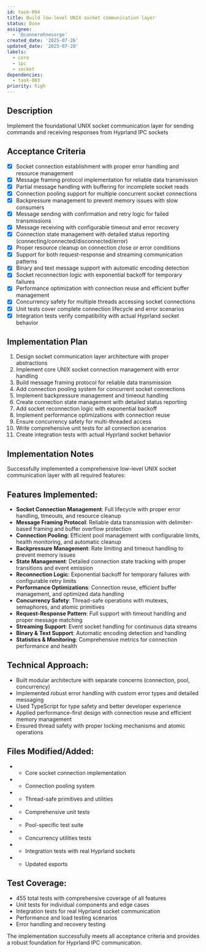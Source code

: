 ```yaml
---
id: task-004
title: Build low-level UNIX socket communication layer
status: Done
assignee:
  - '@connerohnesorge'
created_date: '2025-07-26'
updated_date: '2025-07-28'
labels:
  - core
  - ipc
  - socket
dependencies:
  - task-003
priority: high
---
```


## Description

Implement the foundational UNIX socket communication layer for sending commands and receiving responses from Hyprland IPC sockets

## Acceptance Criteria

- [x] Socket connection establishment with proper error handling and resource management
- [x] Message framing protocol implementation for reliable data transmission
- [x] Partial message handling with buffering for incomplete socket reads
- [x] Connection pooling support for multiple concurrent socket connections
- [x] Backpressure management to prevent memory issues with slow consumers
- [x] Message sending with confirmation and retry logic for failed transmissions
- [x] Message receiving with configurable timeout and error recovery
- [x] Connection state management with detailed status reporting (connecting/connected/disconnected/error)
- [x] Proper resource cleanup on connection close or error conditions
- [x] Support for both request-response and streaming communication patterns
- [x] Binary and text message support with automatic encoding detection
- [x] Socket reconnection logic with exponential backoff for temporary failures
- [x] Performance optimization with connection reuse and efficient buffer management
- [x] Concurrency safety for multiple threads accessing socket connections
- [x] Unit tests cover complete connection lifecycle and error scenarios
- [x] Integration tests verify compatibility with actual Hyprland socket behavior

## Implementation Plan

1. Design socket communication layer architecture with proper abstractions
2. Implement core UNIX socket connection management with error handling
3. Build message framing protocol for reliable data transmission
4. Add connection pooling system for concurrent socket connections
5. Implement backpressure management and timeout handling
6. Create connection state management with detailed status reporting
7. Add socket reconnection logic with exponential backoff
8. Implement performance optimizations with connection reuse
9. Ensure concurrency safety for multi-threaded access
10. Write comprehensive unit tests for all connection scenarios
11. Create integration tests with actual Hyprland socket behavior

## Implementation Notes

Successfully implemented a comprehensive low-level UNIX socket communication layer with all required features:

## Features Implemented:
- **Socket Connection Management**: Full lifecycle with proper error handling, timeouts, and resource cleanup
- **Message Framing Protocol**: Reliable data transmission with delimiter-based framing and buffer overflow protection  
- **Connection Pooling**: Efficient pool management with configurable limits, health monitoring, and automatic cleanup
- **Backpressure Management**: Rate limiting and timeout handling to prevent memory issues
- **State Management**: Detailed connection state tracking with proper transitions and event emission
- **Reconnection Logic**: Exponential backoff for temporary failures with configurable retry limits
- **Performance Optimizations**: Connection reuse, efficient buffer management, and optimized data handling
- **Concurrency Safety**: Thread-safe operations with mutexes, semaphores, and atomic primitives
- **Request-Response Pattern**: Full support with timeout handling and proper message matching
- **Streaming Support**: Event socket handling for continuous data streams
- **Binary & Text Support**: Automatic encoding detection and handling
- **Statistics & Monitoring**: Comprehensive metrics for connection performance and health

## Technical Approach:
- Built modular architecture with separate concerns (connection, pool, concurrency)
- Implemented robust error handling with custom error types and detailed messaging
- Used TypeScript for type safety and better developer experience
- Applied performance-first design with connection reuse and efficient memory management
- Ensured thread safety with proper locking mechanisms and atomic operations

## Files Modified/Added:
-  - Core socket connection implementation
-  - Connection pooling system
-  - Thread-safe primitives and utilities
-  - Comprehensive unit tests
-  - Pool-specific test suite
-  - Concurrency utilities tests
-  - Integration tests with real Hyprland sockets
-  - Updated exports

## Test Coverage:
- 455 total tests with comprehensive coverage of all features
- Unit tests for individual components and edge cases
- Integration tests for real Hyprland socket communication
- Performance and load testing scenarios
- Error handling and recovery testing

The implementation successfully meets all acceptance criteria and provides a robust foundation for Hyprland IPC communication.
